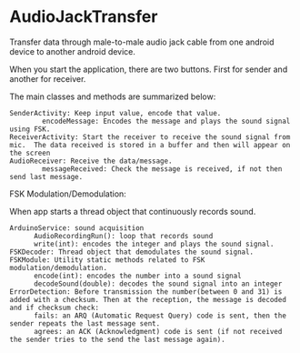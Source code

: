 AudioJackTransfer
=================

Transfer data through male-to-male audio jack cable from one android device to another android device.

When you start the application, there are two buttons. First for sender and another for receiver.

The main classes and methods are summarized below:

    SenderActivity: Keep input value, encode that value. 
            encodeMessage: Encodes the message and plays the sound signal using FSK. 
    ReceiverActivity: Start the receiver to receive the sound signal from mic.  The data received is stored in a buffer and then will appear on the screen
    AudioReceiver: Receive the data/message.
            messageReceived: Check the message is received, if not then send last message.
    

FSK Modulation/Demodulation:

  When app starts a thread object that continuously records sound. 

    ArduinoService: sound acquisition
          AudioRecordingRun(): loop that records sound
          write(int): encodes the integer and plays the sound signal.
    FSKDecoder: Thread object that demodulates the sound signal.
    FSKModule: Utility static methods related to FSK modulation/demodulation.
          encode(int): encodes the number into a sound signal
          decodeSound(double): decodes the sound signal into an integer
    ErrorDetection: Before transmission the number(between 0 and 31) is added with a checksum. Then at the reception, the message is decoded and if checksum check:
          fails: an ARQ (Automatic Request Query) code is sent, then the sender repeats the last message sent.
          agrees: an ACK (Acknowledgment) code is sent (if not received the sender tries to the send the last message again). 
          
          
      
